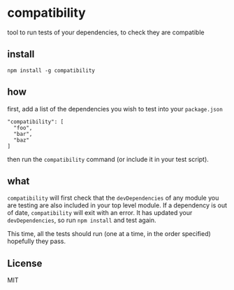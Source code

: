 # compatibility

tool to run tests of your dependencies, to check they are compatible

## install

`npm install -g compatibility`

## how

first, add a list of the dependencies you wish to test into your `package.json`

```
"compatibility": [
  "foo",
  "bar",
  "baz"
]
```

then run the `compatibility` command (or include it in your test script).

## what

`compatibility` will first check that the `devDependencies` of any module you are testing
are also included in your top level module. If a dependency is out of date, `compatibility`
will exit with an error. It has updated your `devDependencies`, so run `npm install` and test again.

This time, all the tests should run (one at a time, in the order specified) hopefully they pass.

## License

MIT


